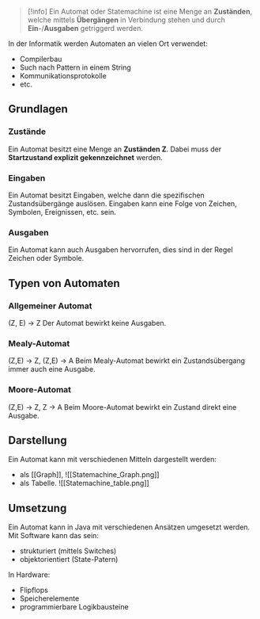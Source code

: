 >[!info]
>Ein Automat oder Statemachine ist eine Menge an **Zuständen**, welche mittels **Übergängen** in Verbindung stehen und durch **Ein**-/**Ausgaben** getriggerd werden.

In der Informatik werden Automaten an vielen Ort verwendet:
- Compilerbau
- Such nach Pattern in einem String
- Kommunikationsprotokolle
- etc.

## Grundlagen
### Zustände
Ein Automat besitzt eine Menge an **Zuständen Z**. Dabei muss der **Startzustand explizit gekennzeichnet** werden.

### Eingaben
Ein Automat besitzt Eingaben, welche dann die spezifischen Zustandsübergänge auslösen.
Eingaben kann eine Folge von Zeichen, Symbolen, Ereignissen, etc. sein.

### Ausgaben
Ein Automat kann auch Ausgaben hervorrufen, dies sind in der Regel Zeichen oder Symbole.

## Typen von Automaten
### Allgemeiner Automat
(Z, E) -> Z
Der Automat bewirkt keine Ausgaben.

### Mealy-Automat
(Z,E) -> Z, (Z,E) -> A
Beim Mealy-Automat bewirkt ein Zustandsübergang immer auch eine Ausgabe.

### Moore-Automat
(Z,E) -> Z, Z -> A
Beim Moore-Automat bewirkt ein Zustand direkt eine Ausgabe.



## Darstellung
Ein Automat kann mit verschiedenen Mitteln dargestellt werden:
- als [[Graph]],
![[Statemachine_Graph.png]]
- als Tabelle.
![[Statemachine_table.png]]


## Umsetzung
Ein Automat kann in Java mit verschiedenen Ansätzen umgesetzt werden.
Mit Software kann das sein:
- strukturiert (mittels Switches)
- objektorientiert (State-Patern)

In Hardware:
- Flipflops
- Speicherelemente
- programmierbare Logikbausteine

